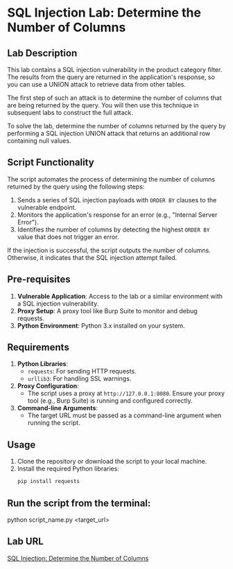 # SQL Injection Lab: Determine the Number of Columns

## Lab Description
This lab contains a SQL injection vulnerability in the product category filter. The results from the query are returned in the application's response, so you can use a UNION attack to retrieve data from other tables. 

The first step of such an attack is to determine the number of columns that are being returned by the query. You will then use this technique in subsequent labs to construct the full attack.

To solve the lab, determine the number of columns returned by the query by performing a SQL injection UNION attack that returns an additional row containing null values.

## Script Functionality
The script automates the process of determining the number of columns returned by the query using the following steps:
1. Sends a series of SQL injection payloads with `ORDER BY` clauses to the vulnerable endpoint.
2. Monitors the application's response for an error (e.g., "Internal Server Error").
3. Identifies the number of columns by detecting the highest `ORDER BY` value that does not trigger an error.

If the injection is successful, the script outputs the number of columns. Otherwise, it indicates that the SQL injection attempt failed.

## Pre-requisites
1. **Vulnerable Application**: Access to the lab or a similar environment with a SQL injection vulnerability.
2. **Proxy Setup**: A proxy tool like Burp Suite to monitor and debug requests.
3. **Python Environment**: Python 3.x installed on your system.

## Requirements
1. **Python Libraries**:
   - `requests`: For sending HTTP requests.
   - `urllib3`: For handling SSL warnings.
2. **Proxy Configuration**:
   - The script uses a proxy at `http://127.0.0.1:8080`. Ensure your proxy tool (e.g., Burp Suite) is running and configured correctly.
3. **Command-line Arguments**:
   - The target URL must be passed as a command-line argument when running the script.

## Usage
1. Clone the repository or download the script to your local machine.
2. Install the required Python libraries:
   ```bash
   pip install requests

## Run the script from the terminal:
python script_name.py <target_url>

## Lab URL
[SQL Injection: Determine the Number of Columns](https://portswigger.net/web-security/sql-injection/union-attacks/lab-determine-number-of-columns)
